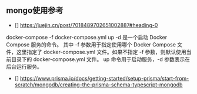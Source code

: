 ## mongo使用参考
- [] https://juejin.cn/post/7018489702651002887#heading-0

docker-compose -f docker-compose.yml up -d 是一个启动 Docker Compose 服务的命令。
其中 -f 参数用于指定使用哪个 Docker Compose 文件，这里指定了 docker-compose.yml 文件。如果不指定 -f 参数，则默认使用当前目录下的 docker-compose.yml 文件。
up 命令用于启动服务，-d 参数表示在后台运行服务。

- [] https://www.prisma.io/docs/getting-started/setup-prisma/start-from-scratch/mongodb/creating-the-prisma-schema-typescript-mongodb